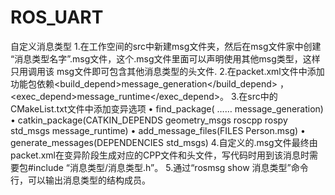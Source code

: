 # ROS_UART
自定义消息类型
1.在工作空间的src中新建msg文件夹，然后在msg文件家中创建 “消息类型名字”.msg文件，这个.msg文件里面可以声明使用其他msg类型，这样只用调用该    msg文件即可包含其他消息类型的头文件.
2.在packet.xml文件中添加功能包依赖<build_depend>message_generation</build_depend> ，<exec_depend>message_runtime</exec_depend>。
3.在src中的CMakeList.txt文件中添加变异选项
  • find_package( …… message_generation)
  • catkin_package(CATKIN_DEPENDS geometry_msgs roscpp rospy std_msgs message_runtime)
  • add_message_files(FILES Person.msg)
  • generate_messages(DEPENDENCIES std_msgs)
4.自定义的.msg文件最终由packet.xml在变异阶段生成对应的CPP文件和头文件，写代码时用到该消息时需要包#include “消息类型/消息类型.h”。
5.通过“rosmsg show 消息类型”命令行，可以输出消息类型的结构成员。
